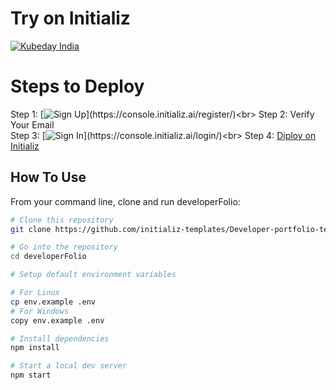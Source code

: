 # Try on Initializ
[![Kubeday India](https://res.cloudinary.com/daosik5yi/image/upload/f_auto,q_auto/pntsnjpa1sxbc2d02q9n)](http://localhost:3000/create-app/?clone=https://github.com/initializ-templates/Developer-portfolio-template&repo_name=Developer-portfolio-template&description=♾️%20customizable%20Developer%20Portfolio%20Template&github=true)

# Steps to Deploy
 Step 1: [![Sign Up]([https://image-url.com/sign-up-image.png](https://res.cloudinary.com/dd4xje8fc/image/upload/v1717773727/image_1_eaxyhp.png))](https://console.initializ.ai/register/)<br>
 Step 2: Verify Your Email<br>
 Step 3: [![Sign In]([https://image-url.com/sign-up-image.png](https://res.cloudinary.com/dd4xje8fc/image/upload/v1717773726/image_2_pi56ah.png))](https://console.initializ.ai/login/)<br>
 Step 4: [Diploy on Initializ](https://console.initializ.ai/create-app/?clone=https://github.com/initializ-templates/Developer-portfolio-template&repo_name=Developer-portfolio-template&description=♾️%20customizable%20Developer%20Portfolio%20Template&github=true)


## How To Use 

From your command line, clone and run developerFolio:

```bash
# Clone this repository
git clone https://github.com/initializ-templates/Developer-portfolio-template.git

# Go into the repository
cd developerFolio

# Setup default environment variables

# For Linux
cp env.example .env
# For Windows
copy env.example .env

# Install dependencies
npm install

# Start a local dev server
npm start
```
